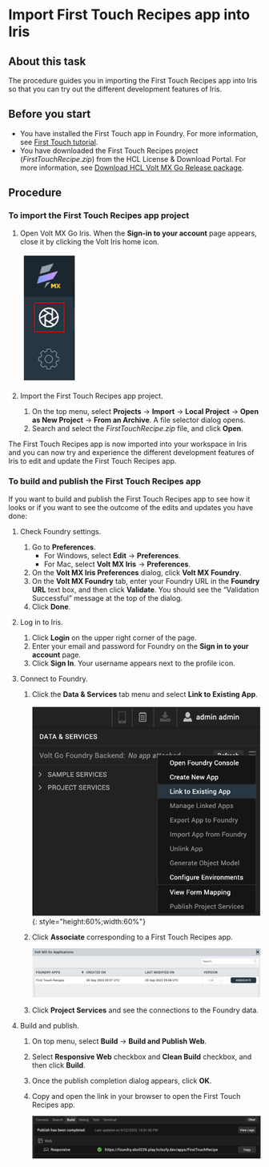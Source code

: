 # Import First Touch Recipes app into Iris

## About this task

The procedure guides you in importing the First Touch Recipes app into Iris so that you can try out the different development features of Iris. 

## Before you start

- You have installed the First Touch app in Foundry. For more information, see [First Touch tutorial](../tutorials/firsttouch.md).  
- You have downloaded the First Touch Recipes project (*FirstTouchRecipe.zip*) from the HCL License & Download Portal. For more information, see [Download HCL Volt MX Go Release package](../tutorials/portaldownload.md).

## Procedure

### To import the First Touch Recipes app project

1. Open Volt MX Go Iris. When the **Sign-in to your account** page appears, close it by clicking the Volt Iris home icon.

    ![Volt MX Go Iris icon](../assets/images/irisicon.png)

2.	Import the First Touch Recipes app project.
    1. On the top menu, select **Projects** &rarr; **Import** &rarr; **Local Project** &rarr; **Open as New Project** &rarr; **From an Archive**. A file selector dialog opens.
    2. Search and select the *FirstTouchRecipe.zip* file, and click **Open**. 

The First Touch Recipes app is now imported into your workspace in Iris and you can now try and experience the different development features of Iris to edit and update the First Touch Recipes app. 

### To build and publish the First Touch Recipes app

If you want to build and publish the First Touch Recipes app to see how it looks or if you want to see the outcome of the edits and updates you have done:

1. Check Foundry settings.
    1. Go to **Preferences**.
        - For Windows, select **Edit** → **Preferences**. 
        - For Mac, select **Volt MX Iris** → **Preferences**.
    2. On the **Volt MX Iris Preferences** dialog, click **Volt MX Foundry**.
    3. On the **Volt MX Foundry** tab, enter your Foundry URL in the **Foundry URL** text box, and then click **Validate**. You should see the “Validation Successful” message at the top of the dialog.
    4. Click **Done**.

2.	Log in to Iris.

    1. Click **Login** on the upper right corner of the page.
    2. Enter your email and password for Foundry on the **Sign in to your account** page.
    3. Click **Sign In**. Your username appears next to the profile icon. 

3.	Connect to Foundry.

    1. Click the **Data & Services** tab menu and select **Link to Existing App**.

        ![Link to Existing App](../assets/images/linktoapp.png){: style="height:60%;width:60%"}

    2. Click **Associate** corresponding to a First Touch Recipes app.

        ![Associate App](../assets/images/associateapp.png)

    3. Click **Project Services** and see the connections to the Foundry data.

4.	Build and publish.

    1. On top menu, select **Build** → **Build and Publish Web**.
    2. Select **Responsive Web** checkbox and **Clean Build** checkbox, and then click **Build**.
    3. Once the publish completion dialog appears, click **OK**.
    4. Copy and open the link in your browser to open the First Touch Recipes app.   

        ![App link](../assets/images/publishFT.png)
    




